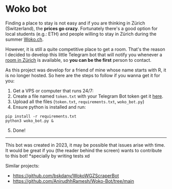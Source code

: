 # Woko bot
Finding a place to stay is not easy and if you are thinking in Zürich (Switzerland), the **prices go crazy**. Fortunately there's a good option for local students (e.g.: ETH) and people willing to stay in Zürich during the summer [Woko.ch](https://www.woko.ch/).       
      
However, it is still a quite competitive place to get a room. That's the reason I decided to develop this little Telegram bot that will notify you whenever a [room in Zürich](https://www.woko.ch/en/zimmer-in-zuerich) is available, so **you can be the first** person to contact.       
      
As this project was develop for a friend of mine whose name starts with R, it is no longer hosted. So here are the steps to follow if you wanna get it for you:     

1. Get a VPS or computer that runs 24/7:
2. Create a file named `token.txt` with your Telegram Bot token get it [here](https://core.telegram.org/bots/tutorial).
3. Upload all the files (`token.txt`, `requirements.txt`, `woko_bot.py`)
4. Ensure python is installed and run:
```
pip install -r requirements.txt
python3 woko_bot.py &
```
5. Done!

---

This bot was created in 2023, it may be possible that issues arise with time.     
It would be great if you (the reader behind the screen) wants to contribute to this bot! *specially by writing tests xd

Similar projects:
- https://github.com/bskdany/WokoWGZScraperBot
- https://github.com/AnirudhhRamesh/Woko-Bot/tree/main
